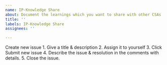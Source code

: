 ```yaml
---
name: IP-Knowledge Share
about: Document the learnings which you want to share with other CSAs
title: ''
labels: IP-Knowledge Share
assignees: ''

---
```


Create new issue
	1. Give a title & description
	2. Assign it to yourself
	3. Click Submit new issue
	4. Describe the issue & resolution in the comments with details. 
	5. Close the issue.
